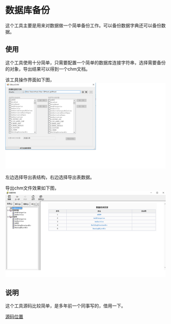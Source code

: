 # 数据库备份

这个工具主要是用来对数据做一个简单备份工作。可以备份数据字典还可以备份数据。

## 使用
这个工具使用十分简单，只需要配置一个简单的数据库连接字符串，选择需要备份的对象，导出结果可以得到一个chm文档。

该工具操作界面如下图，
 ![](image/db-back-1.png)

左边选择导出表结构，右边选择导出表数据。

导出chm文件效果如下图，
 ![](image/db-back-2.png)

 ## 说明
 这个工具源码比较简单，是多年前一个同事写的，借用一下。

 [源码位置](https://github.com/numsg/software-maintenance/tree/master/02%20src/DBDcoumentCreater)